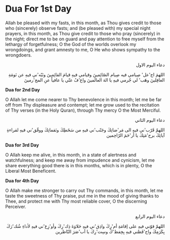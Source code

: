 Dua For 1st Day
===============

Allah be pleased with my fasts, in this month, as Thou gives credit to
those who (sincerely) observe fasts; and (be pleased with) my special
night prayers, in this month, as Thou give credit to those who pray
(sincerely) in the night; direct me to be on guard and pay attention to
free myself from the lethargy of forgetfulness; O the God of the worlds
overlook my wrongdoings, and grant amnesty to me, O He who shows
sympathy to the wrongdoers.

<p dir="rtl">
دعاء اليوم الاول
</p>

<p dir="rtl">
اللهمَ اج'عل' صِيامي فيه صِيام الصّائِمينَ وقيامي فيهِ قيامَ القائِمينَ
ونَبّه'ني فيهِ عن نَومَةِ الغافِلينَ وهَب' لي جُرمي فيهِ يا الهَ
العالَمينَ واع'فُ عنّي يا عافياً عنِ المج'رمينَ
</p>


**Dua for 2nd Day**

O Allah let me come nearer to Thy benevolence in this month; let me be
far off from Thy displeasure and contempt; let me grow used to the
recitation of Thy verses (in the Holy Quran), through Thy mercy O the
Most Merciful.

<p dir="rtl">
دعاء اليوم الثاني
</p>

<p dir="rtl">
اللهمّ قَرّب'ني فيهِ الى مَر'ضاتِكَ وجَنّب'ني فيهِ من سَخَطِكَ
ونَقماتِكَ ووفّق'ني فيهِ لقراءةِ آياتِكَ برح'مَتِكَ يا أر'حَمَ
الرّاحِمين
</p>


**Dua for 3rd Day**

O Allah keep me alive, in this month, in a state of alertness and
watchfulness; and keep me away from impudence and cynicism, let me share
everything good there is in this months, which is in plenty, O the
Liberal Most Beneficent.


**Dua for 4th Day**

O Allah make me stronger to carry out Thy commands, in this month, let
me taste the sweetness of Thy praise, put me in the mood of giving
thanks to Thee, and protect me with Thy most reliable cover, O the
discerning Perceiver.

<p dir="rtl">
دعاء اليوم الرابع
</p>

<p dir="rtl">
اللهمّ قوّني فيهِ على إقامَةِ أم'رِكَ واذِق'ني فيهِ حَلاوَةَ ذِك'رِكَ
وأو'زِع'ني فيهِ لأداءِ شُك'رَكَ بِكَرَمِكَ واح'فَظني فيهِ بِحِفظ'كَ
وسِت'رِكَ يا أب'صَرَ النّاظرين
</p>


